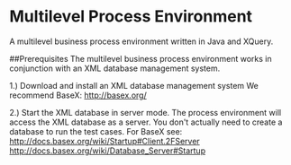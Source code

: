 # Multilevel Process Environment
A multilevel business process environment written in Java and XQuery.

##Prerequisites
The multilevel business process environment works in conjunction with an XML database management system.

1.) Download and install an XML database management system
    We recommend BaseX: http://basex.org/

2.) Start the XML database in server mode. 
    The process environment will access the XML database as a server.
    You don't actually need to create a database to run the test cases.
    For BaseX see: 
    http://docs.basex.org/wiki/Startup#Client.2FServer
    http://docs.basex.org/wiki/Database_Server#Startup

